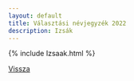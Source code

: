 ```yaml
---
layout: default
title: Választási névjegyzék 2022
description: Izsák
---
```


{% include Izsaak.html %}

[Vissza](./)